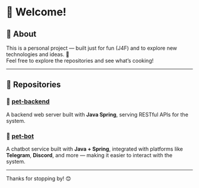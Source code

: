 # 👋 Welcome!

## 📝 About
This is a personal project — built just for fun (J4F) and to explore new technologies and ideas. 🚀  
Feel free to explore the repositories and see what’s cooking!

---

## 📂 Repositories

### 🔧 [pet-backend](https://github.com/Yez-PET/pet-backend)
A backend web server built with **Java Spring**, serving RESTful APIs for the system.

### 🤖 [pet-bot](https://github.com/Yez-PET/pet-bot)
A chatbot service built with **Java + Spring**, integrated with platforms like **Telegram**, **Discord**, and more — making it easier to interact with the system.

---

Thanks for stopping by! 😊
